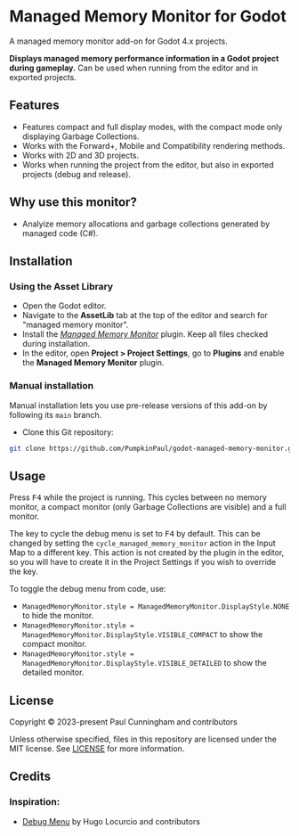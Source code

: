 # Managed Memory Monitor for Godot
A managed memory monitor add-on for Godot 4.x projects.

**Displays managed memory performance information in a Godot project during gameplay.**
Can be used when running from the editor and in exported projects.

## Features

- Features compact and full display modes, with the compact mode only displaying Garbage Collections.
- Works with the Forward+, Mobile and Compatibility rendering methods.
- Works with 2D and 3D projects.
- Works when running the project from the editor, but also in exported projects (debug and release).

## Why use this monitor?

- Analyize memory allocations and garbage collections generated by managed code (C#).

## Installation

### Using the Asset Library

- Open the Godot editor.
- Navigate to the **AssetLib** tab at the top of the editor and search for
  "managed memory monitor".
- Install the
  [*Managed Memory Monitor*](https://godotengine.org/asset-library/asset/TODO_FIX_ME)
  plugin. Keep all files checked during installation.
- In the editor, open **Project > Project Settings**, go to **Plugins**
  and enable the **Managed Memory Monitor** plugin.

### Manual installation

Manual installation lets you use pre-release versions of this add-on by
following its `main` branch.

- Clone this Git repository:

```bash
git clone https://github.com/PumpkinPaul/godot-managed-memory-monitor.git
```

## Usage

Press <kbd>F4</kbd> while the project is running. This cycles between no memory monitor, a compact monitor (only Garbage Collections are visible) and a full monitor.

The key to cycle the debug menu is set to <kbd>F4</kbd> by default. This can be
changed by setting the `cycle_managed_memory_monitor` action in the Input Map to a different
key. This action is not created by the plugin in the editor, so you will have to
create it in the Project Settings if you wish to override the key.

To toggle the debug menu from code, use:

- `ManagedMemoryMonitor.style = ManagedMemoryMonitor.DisplayStyle.NONE` to hide the monitor.
- `ManagedMemoryMonitor.style = ManagedMemoryMonitor.DisplayStyle.VISIBLE_COMPACT` to show the compact monitor.
- `ManagedMemoryMonitor.style = ManagedMemoryMonitor.DisplayStyle.VISIBLE_DETAILED` to show the detailed monitor.

## License

Copyright © 2023-present Paul Cunningham and contributors

Unless otherwise specified, files in this repository are licensed under the MIT license. 
See [LICENSE](LICENSE) for more information.

## Credits

### Inspiration:

- [Debug Menu](https://github.com/godot-extended-libraries/godot-debug-menu) by Hugo Locurcio and contributors

